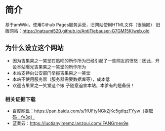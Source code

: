 # 简介

基于amWiki，使用Github Pages服务运营，旧网站使用HTML文件（很简陋）
旧版网站：https://natsumi520.github.io/AntiTiebauser-G7GM15K/web.old

## 为什么设立这个网站
- 因为吉果果之一笑堂在贴吧的所作所为已经引起了一些网友的愤怒！因此，开设本站曝光吉果果之一笑堂的所作所为
- 本站支持向公安部门举报吉果果之一笑堂
- 本站不使用服务器（服务器需要数据库等），成本低
- 欢迎吉果果之一笑堂这个婊 子随意迫害本站，本爹有的是备份！

### 相关证据下载
- 百度网盘：https://pan.baidu.com/s/1fUFtyNGkZjKc5gtfqzTYyw（提取码：fv3q）
- 蓝奏云：https://luotianyimemz.lanzoui.com/iFANGrnev9e